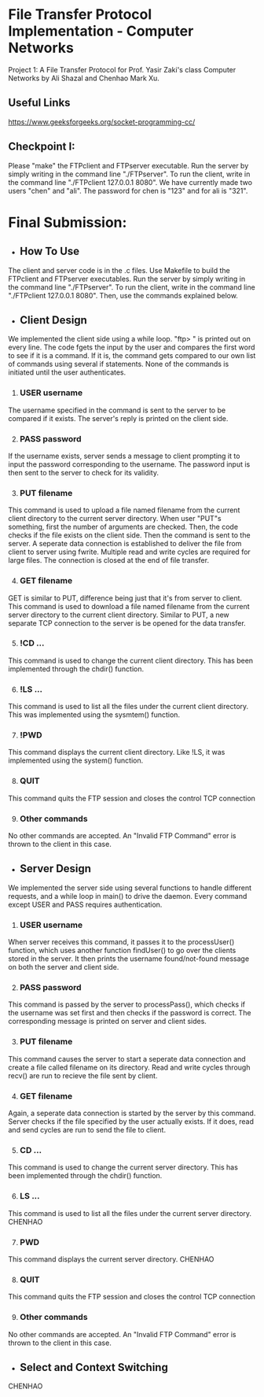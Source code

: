 # File Transfer Protocol Implementation - Computer Networks
Project 1: A File Transfer Protocol for Prof. Yasir Zaki's class Computer Networks by Ali Shazal and Chenhao Mark Xu.

## Useful Links 
https://www.geeksforgeeks.org/socket-programming-cc/

## Checkpoint I:

Please "make" the FTPclient and FTPserver executable.
Run the server by simply writing in the command line "./FTPserver".
To run the client, write in the command line "./FTPclient 127.0.0.1 8080".
We have currently made two users "chen" and "ali". The password for chen is "123" and for ali is "321".

# Final Submission:
 - ## How To Use
The client and server code is in the .c files. Use Makefile to build the FTPclient and FTPserver executables. Run the server by simply writing in the command line "./FTPserver". To run the client, write in the command line "./FTPclient 127.0.0.1 8080". Then, use the commands explained below.

- ## Client Design
We implemented the client side using a while loop. "ftp> " is printed out on every line. The code fgets the input by the user and compares the first word to see if it is a command. If it is, the command gets compared to our own list of commands using several if statements. None of the commands is initiated until the user authenticates. 

1. ### USER username
The username specified in the command is sent to the server to be compared if it exists. The server's reply is printed on the client side.

2. ### PASS password
If the username exists, server sends a message to client prompting it to input the password corresponding to the username. The password input is then sent to the server to check for its validity.

3. ### PUT filename
This command is used to upload a file named filename from the current client directory to the current server directory. When user "PUT"s something, first the number of arguments are checked. Then, the code checks if the file exists on the client side. Then the command is sent to the server. A seperate data connection is established to deliver the file from client to server using fwrite. Multiple read and write cycles are required for large files. The connection is closed at the end of file transfer.

4. ### GET filename
GET is similar to PUT, difference being just that it's from server to client. This command is used to download a file named filename from the current server directory to the current client directory. Similar to PUT, a new separate TCP
connection to the server is be opened for the data transfer.

5. ### !CD ...
This command is used to change the current client directory. This has been implemented through the chdir() function. 

6. ### !LS ...
This command is used to list all the files under the current client directory. This was implemented using the sysmtem() function. 

7. ### !PWD
This command displays the current client directory. Like !LS, it was implemented using the system() function.

8. ### QUIT
This command quits the FTP session and closes the control TCP connection

9. ### Other commands
No other commands are accepted. An "Invalid FTP Command" error is thrown to the client in this case.

- ## Server Design
We implemented the server side using several functions to handle different requests, and a while loop in main() to drive the daemon. Every command except USER and PASS requires authentication.

1. ### USER username
When server receives this command, it passes it to the processUser() function, which uses another function findUser() to go over the clients stored in the server. It then prints the username found/not-found message on both the server and client side.

2. ### PASS password
This command is passed by the server to processPass(), which checks if the username was set first and then checks if the password is correct. The corresponding message is printed on server and client sides.

3. ### PUT filename
This command causes the server to start a seperate data connection and create a file called filename on its directory. Read and write cycles through recv() are run to recieve the file sent by client. 

4. ### GET filename
Again, a seperate data connection is started by the server by this command. Server checks if the file specified by the user actually exists. If it does, read and send cycles are run to send the file to client.

5. ### CD ...
This command is used to change the current server directory. This has been implemented through the chdir() function. 

6. ### LS ...
This command is used to list all the files under the current server directory. CHENHAO

7. ### PWD
This command displays the current server directory. CHENHAO

8. ### QUIT
This command quits the FTP session and closes the control TCP connection

9. ### Other commands
No other commands are accepted. An "Invalid FTP Command" error is thrown to the client in this case.

- ## Select and Context Switching
CHENHAO
